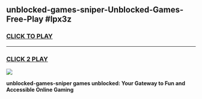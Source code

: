 
## unblocked-games-sniper-Unblocked-Games-Free-Play #lpx3z
<h3>
<a href="https://us.freeplayer.one?title=unblocked-games-sniper&ref=9M">CLICK TO PLAY</a></h3>
<hr>

<h3>
<a href="https://us.freeplayer.one?title=unblocked-games-sniper&ref=9M">CLICK 2 PLAY</a>
  
</h3>

<a href="https://us.freeplayer.one?title=unblocked-games-sniper&ref=9M"><img src="https://clearcache.store/games.png"></a>


**unblocked-games-sniper games unblocked: Your Gateway to Fun and Accessible Online Gaming**
